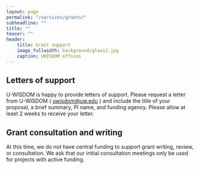 ```yaml
---
layout: page
permalink: "/services/grants/"
subheadline: ""
title: ""
teaser: ""
header:
    title: Grant support
    image_fullwidth: background/glass2.jpg
    caption: UWISDOM offices
---
```


## Letters of support

U-WISDOM is happy to provide letters of support. Please request a letter from U-WISDOM ( uwisdom@uw.edu ) and include the title of your proposal, a brief summary, PI name, and funding agency. Please allow at least 2 weeks to receive your letter.


## Grant consultation and writing

At this time, we do not have central funding to support grant writing, review, or consultation. We ask that our initial consultation meetings only be used for projects with active funding.
